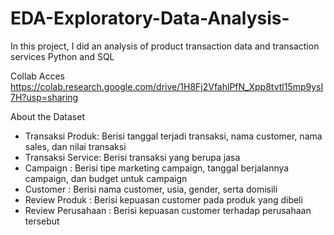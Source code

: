 # EDA-Exploratory-Data-Analysis-
In this project, I did an analysis of product transaction data and transaction services Python and SQL

Collab Acces https://colab.research.google.com/drive/1H8Fj2VfahlPfN_Xpp8tvtl15mp9ysI7H?usp=sharing

About the Dataset
- Transaksi Produk: Berisi tanggal terjadi transaksi, nama customer, nama sales, dan
nilai transaksi
- Transaksi Service: Berisi transaksi yang berupa jasa
- Campaign : Berisi tipe marketing campaign, tanggal berjalannya campaign, dan budget
untuk campaign
- Customer : Berisi nama customer, usia, gender, serta domisili
- Review Produk : Berisi kepuasan customer pada produk yang dibeli
- Review Perusahaan : Berisi kepuasan customer terhadap perusahaan tersebut
